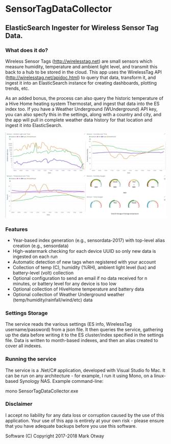 # SensorTagDataCollector
## ElasticSearch Ingester for Wireless Sensor Tag Data.

### What does it do?

Wireless Sensor Tags (http://wirelesstag.net) are small sensors which measure humidity, temperature and ambient light level, and transmit this back to a hub to be stored in the cloud. This app uses the WirelessTag API (http://wirelesstag.net/apidoc.html) to query that data, transform it, and ingest it into an ElasticSearch instance for creating dashboards, plotting trends, etc.

As an added bonus, the process can also query the historic temperature of a Hive Home heating system Thermostat, and ingest that data into the ES index too. If you have a Weather Underground (WUnderground) API key, you can also specfy this in the settings, along with a country and city, and the app will pull in complete weather data history for that location and ingest it into ElasticSearch. 

![Alt text](/SensorTagExample.png?raw=true "Example Kibana Dashboard")

### Features

- Year-based index generation (e.g., sensordata-2017) with top-level alias creation (e.g., sensordata) 
- High-watermark checking for each device UUID so only new data is ingested on each run
- Automatic detection of new tags when registered with your account
- Collection of temp (C), humidity (%RH), ambient light level (lux) and battery-level (volt) collection
- Optional configuration to send an email if no data received for n minutes, or battery level for any device is too low
- Optional collection of HiveHome temperature and battery data
- Optional collection of Weather Underground weather (temp/humidity/rainfall/wind/etc) data

### Settings Storage

The service reads the various settings (ES info, WirelessTag username/password) from a json file. It then queries the service, gathering up the data before writing it to the ES cluster/index specified in the settings file. Data is written to month-based indexes, and then an alias created to cover all indexes.

### Running the service

The service is a .Net/C# application, developed with Visual Studio fo Mac. It can be run on any architecture - for example, I run it using Mono, on a linux-based Synology NAS. Example command-line:

   mono SensorTagDataCollector.exe

### Disclaimer

I accept no liability for any data loss or corruption caused by the use of this application. Your use of this app is entirely at your own risk - please ensure that you have adequate backups before you use this software.


Software (C) Copyright 2017-2018 Mark Otway

